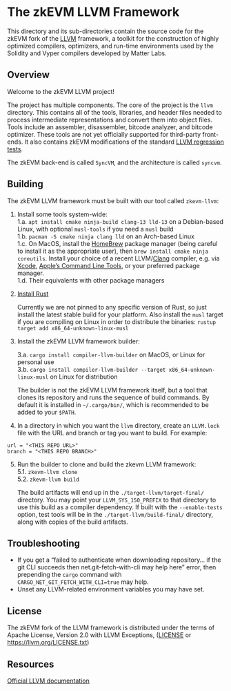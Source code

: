 # The zkEVM LLVM Framework

This directory and its sub-directories contain the source code for the zkEVM fork of the [LLVM](https://llvm.org) framework,
a toolkit for the construction of highly optimized compilers, optimizers, and run-time environments
used by the Solidity and Vyper compilers developed by Matter Labs.

## Overview

Welcome to the zkEVM LLVM project!

The project has multiple components. The core of the project is
the `llvm` directory. This contains all of the tools, libraries, and header
files needed to process intermediate representations and convert them into
object files. Tools include an assembler, disassembler, bitcode analyzer, and
bitcode optimizer. These tools are not yet officially supported for third-party front-ends.
It also contains zkEVM modifications of the standard [LLVM regression tests](https://llvm.org/docs/TestingGuide.html#regression-tests).

The zkEVM back-end is called `SyncVM`, and the architecture is called `syncvm`.

## Building

The zkEVM LLVM framework must be built with our tool called `zkevm-llvm`:

1. Install some tools system-wide:  
   1.a. `apt install cmake ninja-build clang-13 lld-13` on a Debian-based Linux, with optional `musl-tools` if you need a `musl` build  
   1.b. `pacman -S cmake ninja clang lld` on an Arch-based Linux  
   1.c. On MacOS, install the [HomeBrew](https://brew.sh) package manager (being careful to install it as the appropriate user), then `brew install cmake ninja coreutils`. Install your choice of a recent LLVM/[Clang](https://clang.llvm.org) compiler, e.g. via [Xcode](https://developer.apple.com/xcode/), [Apple’s Command Line Tools](https://developer.apple.com/library/archive/technotes/tn2339/_index.html), or your preferred package manager.  
   1.d. Their equivalents with other package managers  

2. [Install Rust](https://www.rust-lang.org/tools/install)

   Currently we are not pinned to any specific version of Rust, so just install the latest stable build for your platform.
   Also install the `musl` target if you are compiling on Linux in order to distribute the binaries:
   `rustup target add x86_64-unknown-linux-musl`

3. Install the zkEVM LLVM framework builder:

   3.a. `cargo install compiler-llvm-builder` on MacOS, or Linux for personal use  
   3.b. `cargo install compiler-llvm-builder --target x86_64-unknown-linux-musl` on Linux for distribution

   The builder is not the zkEVM LLVM framework itself, but a tool that clones its repository and runs the sequence of build commands.
   By default it is installed in `~/.cargo/bin/`, which is recommended to be added to your `$PATH`.

4. In a directory in which you want the `llvm` directory, create an `LLVM.lock` file with the URL and branch or tag you want to build. For example:

  ```
  url = "<THIS REPO URL>"
  branch = "<THIS REPO BRANCH>"
  ```

5. Run the builder to clone and build the zkevm LLVM framework:  
   5.1. `zkevm-llvm clone`  
   5.2. `zkevm-llvm build`  

   The build artifacts will end up in the `./target-llvm/target-final/` directory.
   You may point your `LLVM_SYS_150_PREFIX` to that directory to use this build as a compiler dependency.
   If built with the `--enable-tests` option, test tools will be in the `./target-llvm/build-final/` directory, along with copies of the build artifacts.

## Troubleshooting

- If you get a “failed to authenticate when downloading repository… if the git CLI succeeds then net.git-fetch-with-cli may help here” error,
then prepending the `cargo` command with `CARGO_NET_GIT_FETCH_WITH_CLI=true` may help.
- Unset any LLVM-related environment variables you may have set.

## License

The zkEVM fork of the LLVM framework is distributed under the terms of
Apache License, Version 2.0 with LLVM Exceptions, ([LICENSE](LICENSE) or <https://llvm.org/LICENSE.txt>)

## Resources

[Official LLVM documentation](https://llvm.org/docs/GettingStarted.html)
